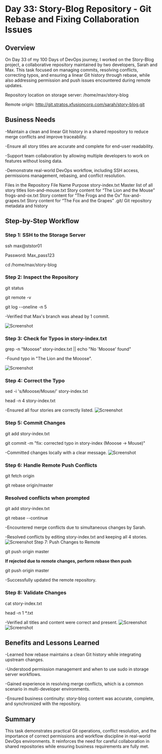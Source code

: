 # Day 33: Story-Blog Repository - Git Rebase and Fixing Collaboration Issues
## Overview
On Day 33 of my 100 Days of DevOps journey, I worked on the Story-Blog project, a collaborative repository maintained by two developers, Sarah and Max. This task focused on managing commits, resolving conflicts, correcting typos, and ensuring a linear Git history through rebase, while also addressing permission and push issues encountered during remote updates.

Repository location on storage server: /home/max/story-blog

Remote origin: http://git.stratos.xfusioncorp.com/sarah/story-blog.git

## Business Needs
-Maintain a clean and linear Git history in a shared repository to reduce merge conflicts and improve traceability.

-Ensure all story titles are accurate and complete for end-user readability.

-Support team collaboration by allowing multiple developers to work on features without losing data.

-Demonstrate real-world DevOps workflow, including SSH access, permissions management, rebasing, and conflict resolution.

Files in the Repository
File Name	Purpose
story-index.txt	Master list of all story titles
lion-and-mouse.txt	Story content for “The Lion and the Mouse”
frogs-and-ox.txt	Story content for “The Frogs and the Ox”
fox-and-grapes.txt	Story content for “The Fox and the Grapes”
.git/	Git repository metadata and history

## Step-by-Step Workflow
### Step 1: SSH to the Storage Server

ssh max@ststor01

Password: Max_pass123

cd /home/max/story-blog

### Step 2: Inspect the Repository

git status

git remote -v

git log --oneline -n 5

-Verified that Max's branch was ahead by 1 commit.

![Screenshot](screenshots/branch-ahead-commit.png)

### Step 3: Check for Typos in story-index.txt

grep -n "Mooose" story-index.txt || echo "No 'Mooose' found"

-Found typo in "The Lion and the Mooose".

![Screenshot](screenshots/typo.png)
### Step 4: Correct the Typo

sed -i 's/Mooose/Mouse/' story-index.txt

head -n 4 story-index.txt

-Ensured all four stories are correctly listed.
![Screenshot](screenshots/typo-correction.png)
### Step 5: Commit Changes
git add story-index.txt

git commit -m "fix: corrected typo in story-index (Mooose → Mouse)"

-Committed changes locally with a clear message.
![Screenshot](screenshots/git-commit.png)

### Step 6: Handle Remote Push Conflicts
git fetch origin

git rebase origin/master

### Resolved conflicts when prompted
git add story-index.txt

git rebase --continue

-Encountered merge conflicts due to simultaneous changes by Sarah.

-Resolved conflicts by editing story-index.txt and keeping all 4 stories.
![Screenshot](screenshots/conflict-resolved-story-index.txt.png)
Step 7: Push Changes to Remote

git push origin master

**If rejected due to remote changes, perform rebase then push**

git push origin master

-Successfully updated the remote repository.

### Step 8: Validate Changes
cat story-index.txt

head -n 1 *.txt

-Verified all titles and content were correct and present.
![Screenshot](screenshots/story-validation.png)
![Screenshot](screenshots/gitea-validation.png)
## Benefits and Lessons Learned
-Learned how rebase maintains a clean Git history while integrating upstream changes.

-Understood permission management and when to use sudo in storage server workflows.

-Gained experience in resolving merge conflicts, which is a common scenario in multi-developer environments.

-Ensured business continuity: story-blog content was accurate, complete, and synchronized with the repository.

## Summary
This task demonstrates practical Git operations, conflict resolution, and the importance of correct permissions and workflow discipline in real-world DevOps environments. It reinforces the need for careful collaboration in shared repositories while ensuring business requirements are fully met.
